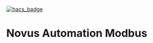 [![hacs_badge](https://img.shields.io/badge/HACS-Custom-orange.svg)](https://github.com/custom-components/hacs) 

# Novus Automation Modbus
